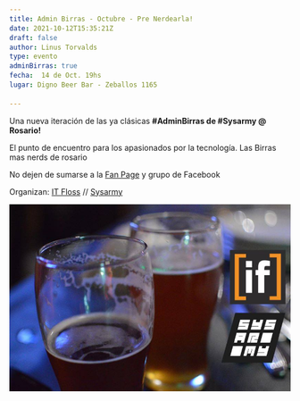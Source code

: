 ```yaml
---
title: Admin Birras - Octubre - Pre Nerdearla!
date: 2021-10-12T15:35:21Z
draft: false
author: Linus Torvalds
type: evento
adminBirras: true
fecha:  14 de Oct. 19hs
lugar: Digno Beer Bar - Zeballos 1165

---
```

Una nueva iteración de las ya clásicas **#AdminBirras de #Sysarmy @ Rosario!**

El punto de encuentro para los apasionados por la tecnología. Las Birras mas nerds de rosario

No dejen de sumarse a la [Fan Page](https://www.facebook.com/itfloss) y grupo de Facebook

Organizan:
[IT Floss]( http://itfloss.beer) // [Sysarmy](https://sysarmy.com.ar/)

![IT Floss Admin Birras](/images/it-floss-birras.jpg) 
